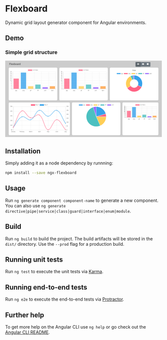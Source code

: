 # Flexboard

Dynamic grid layout generator component for Angular environments.

## Demo

### Simple grid structure

![simple grid](projects/ngx-flexboard-app/src/assets/Flexboard-demo-beta-2.png)

## Installation

Simply adding it as a node dependency by runnning:

```bash
npm install --save ngx-flexboard
```

## Usage

Run `ng generate component component-name` to generate a new component. You can also use `ng generate directive|pipe|service|class|guard|interface|enum|module`.

## Build

Run `ng build` to build the project. The build artifacts will be stored in the `dist/` directory. Use the `--prod` flag for a production build.

## Running unit tests

Run `ng test` to execute the unit tests via [Karma](https://karma-runner.github.io).

## Running end-to-end tests

Run `ng e2e` to execute the end-to-end tests via [Protractor](http://www.protractortest.org/).

## Further help

To get more help on the Angular CLI use `ng help` or go check out the [Angular CLI README](https://github.com/angular/angular-cli/blob/master/README.md).
